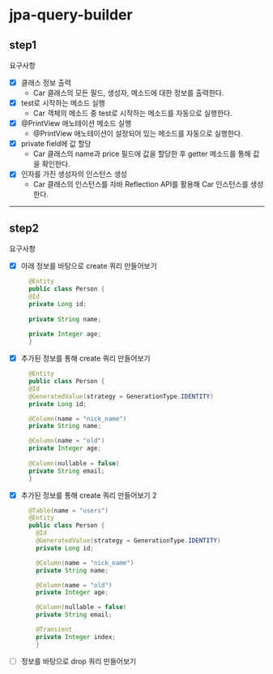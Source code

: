 # jpa-query-builder

## step1

요구사항
- [x] 클래스 정보 출력
  - Car 클래스의 모든 필드, 생성자, 메소드에 대한 정보를 출력한다.
- [x] test로 시작하는 메소드 실행
    - Car 객체의 메소드 중 test로 시작하는 메소드를 자동으로 실행한다.
- [x] @PrintView 애노테이션 메소드 실행
    - @PrintView 애노테이션이 설정되어 있는 메소드를 자동으로 실행한다.
- [x] private field에 값 할당
    - Car 클래스의 name과 price 필드에 값을 할당한 후 getter 메소드를 통해 값을 확인한다.
- [x] 인자를 가진 생성자의 인스턴스 생성
    - Car 클래스의 인스턴스를 자바 Reflection API를 활용해 Car 인스턴스를 생성한다.

---

## step2
요구사항
- [x] 아래 정보를 바탕으로 create 쿼리 만들어보기
  ```java
    @Entity
    public class Person {
    @Id
    private Long id;
    
    private String name;
    
    private Integer age;
    }
  ```
- [x] 추가된 정보를 통해 create 쿼리 만들어보기
  ```java
    @Entity
    public class Person {
    @Id
    @GeneratedValue(strategy = GenerationType.IDENTITY)
    private Long id;

    @Column(name = "nick_name")
    private String name;

    @Column(name = "old")
    private Integer age;
    
    @Column(nullable = false)
    private String email;
    }
  ```
- [x] 추가된 정보를 통해 create 쿼리 만들어보기 2
  ```java
    @Table(name = "users")
    @Entity
    public class Person {
      @Id
      @GeneratedValue(strategy = GenerationType.IDENTITY)
      private Long id;

      @Column(name = "nick_name")
      private String name;

      @Column(name = "old")
      private Integer age;

      @Column(nullable = false)
      private String email;

      @Transient
      private Integer index;
      }
  ```
- [ ] 정보를 바탕으로 drop 쿼리 만들어보기
